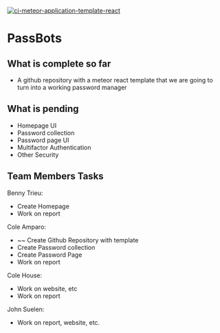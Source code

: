 [![ci-meteor-application-template-react](https://github.com/ics-software-engineering/meteor-application-template-react/actions/workflows/ci.yml/badge.svg)](https://github.com/ics-software-engineering/meteor-application-template-react/actions/workflows/ci.yml)


# PassBots 

## What is complete so far 

- A github repository with a meteor react template that we are going to turn into a working password manager 


## What is pending

- Homepage UI 
- Password collection 
- Password page UI 
- Multifactor Authentication 
- Other Security 

## Team Members Tasks

Benny Trieu:

- Create Homepage 
- Work on report

Cole Amparo: 

- ~~ Create Github Repository with template 
- Create Password collection 
- Create Password Page
- Work on report


Cole House: 

- Work on website, etc 
- Work on report


John Suelen: 

- Work on report, website, etc.







